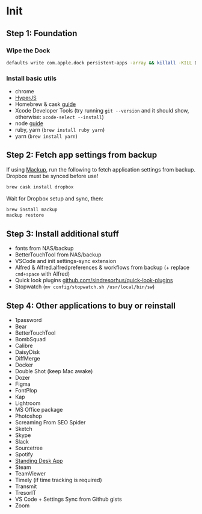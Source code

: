 # Init

## Step 1: Foundation

### Wipe the Dock

```bash
defaults write com.apple.dock persistent-apps -array && killall -KILL Dock
```

### Install basic utils

- chrome
- [HyperJS](https://hyper.is/)
- Homebrew & cask [guide](https://brew.sh/)
- Xcode Developer Tools (try running `git --version` and it should show, otherwise: `xcode-select --install`)
- node [guide](https://nodejs.org/en/)
- ruby, yarn (`brew install ruby yarn`)
- yarn (`brew install yarn`)

## Step 2: Fetch app settings from backup

If using [Mackup](https://github.com/lra/mackup), run the following to fetch application settings from backup. Dropbox must be synced before use!

```bash
brew cask install dropbox
```

Wait for Dropbox setup and sync, then:

```bash
brew install mackup
mackup restore
```

## Step 3: Install additional stuff

- fonts from NAS/backup
- BetterTouchTool from NAS/backup
- VSCode and init settings-sync extension
- Alfred & Alfred.alfredpreferences & workflows from backup (+ replace `cmd+space` with Alfred)
- Quick look plugins [github.com/sindresorhus/quick-look-plugins](https://github.com/sindresorhus/quick-look-plugins)
- Stopwatch (`mv config/stopwatch.sh /usr/local/bin/sw`)

## Step 4: Other applications to buy or reinstall

- 1password
- Bear
- BetterTouchTool
- BombSquad
- Calibre
- DaisyDisk
- DiffMerge
- Docker
- Double Shot (keep Mac awake)
- Dozer
- Figma
- FontPlop
- Kap
- Lightroom
- MS Office package
- Photoshop
- Screaming From SEO Spider
- Sketch
- Skype
- Slack
- Sourcetree
- Spotify
- [Standing Desk App](http://sda.codana.me/)
- Steam
- TeamViewer
- Timely (if time tracking is required)
- Transmit
- TresorIT
- VS Code + Settings Sync from Github gists
- Zoom
